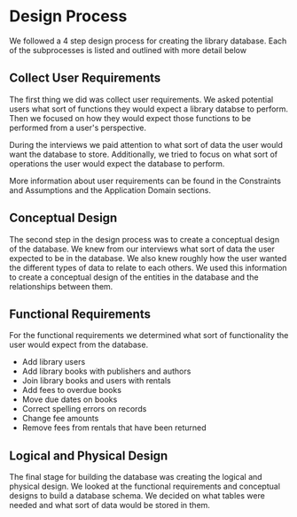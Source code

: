 # Design Process

We followed a 4 step design process for creating the library database.
Each of the subprocesses is listed and outlined with more detail below

## Collect User Requirements

The first thing we did was collect user requirements.
We asked potential users what sort of functions they would expect a library databse to perform.
Then we focused on how they would expect those functions to be performed from a user's perspective.

During the interviews we paid attention to what sort of data the user would want the database to store.
Additionally, we tried to focus on what sort of operations the user would expect the database to perform.

More information about user requirements can be found in the Constraints and Assumptions and the Application Domain sections.

## Conceptual Design

The second step in the design process was to create a conceptual design of the database.
We knew from our interviews what sort of data the user expected to be in the database.
We also knew roughly how the user wanted the different types of data to relate to each others.
We used this information to create a conceptual design of the entities in the database and the relationships between them.

## Functional Requirements

For the functional requirements we determined what sort of functionality the user would expect from the database.

- Add library users
- Add library books with publishers and authors
- Join library books and users with rentals
- Add fees to overdue books
- Move due dates on books
- Correct spelling errors on records
- Change fee amounts
- Remove fees from rentals that have been returned

## Logical and Physical Design

The final stage for building the database was creating the logical and physical design.
We looked at the functional requirements and conceptual designs to build a database schema.
We decided on what tables were needed and what sort of data would be stored in them.